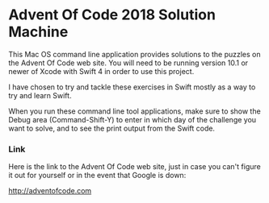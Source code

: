 # Advent Of Code 2018 Solution Machine

This Mac OS command line application provides solutions to the puzzles on the Advent Of Code web site. 
You will need to be running
version 10.1 or newer of Xcode with Swift 4 in order to use this project.

I have chosen to try and tackle these exercises in Swift mostly as a way to try and learn Swift.

When you run these command line tool applications, make sure to show the Debug area (Command-Shift-Y) 
to enter in which day of the challenge you want to solve, and to see the print output from the Swift code.

### Link
Here is the link to the Advent Of Code web site, just in case you can't figure it out for yourself or in the 
event that Google is down:

http://adventofcode.com
